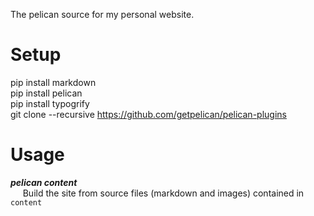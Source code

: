 The pelican source for my personal website.

# Setup
pip install markdown  
pip install pelican  
pip install typogrify  
git clone --recursive https://github.com/getpelican/pelican-plugins  



# Usage
***pelican content***  
&nbsp;&nbsp;&nbsp;&nbsp;&nbsp;Build the site from source files (markdown and images) contained in `content`

